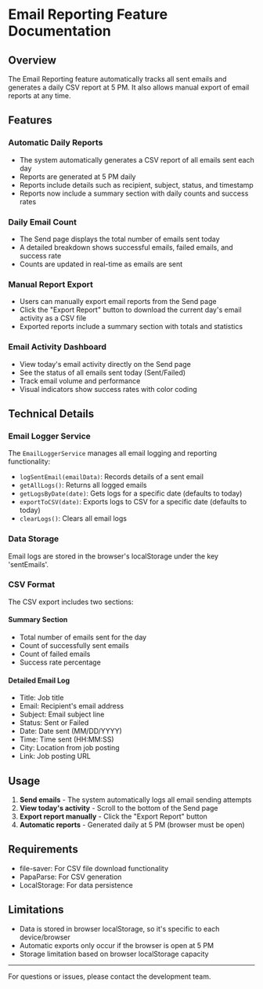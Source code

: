 # Email Reporting Feature Documentation

## Overview
The Email Reporting feature automatically tracks all sent emails and generates a daily CSV report at 5 PM. It also allows manual export of email reports at any time.

## Features

### Automatic Daily Reports
- The system automatically generates a CSV report of all emails sent each day
- Reports are generated at 5 PM daily
- Reports include details such as recipient, subject, status, and timestamp
- Reports now include a summary section with daily counts and success rates

### Daily Email Count
- The Send page displays the total number of emails sent today
- A detailed breakdown shows successful emails, failed emails, and success rate
- Counts are updated in real-time as emails are sent

### Manual Report Export
- Users can manually export email reports from the Send page
- Click the "Export Report" button to download the current day's email activity as a CSV file
- Exported reports include a summary section with totals and statistics

### Email Activity Dashboard
- View today's email activity directly on the Send page
- See the status of all emails sent today (Sent/Failed)
- Track email volume and performance
- Visual indicators show success rates with color coding

## Technical Details

### Email Logger Service
The `EmailLoggerService` manages all email logging and reporting functionality:

- `logSentEmail(emailData)`: Records details of a sent email
- `getAllLogs()`: Returns all logged emails
- `getLogsByDate(date)`: Gets logs for a specific date (defaults to today)
- `exportToCSV(date)`: Exports logs to CSV for a specific date (defaults to today)
- `clearLogs()`: Clears all email logs

### Data Storage
Email logs are stored in the browser's localStorage under the key 'sentEmails'.

### CSV Format
The CSV export includes two sections:

#### Summary Section
- Total number of emails sent for the day
- Count of successfully sent emails
- Count of failed emails
- Success rate percentage

#### Detailed Email Log
- Title: Job title
- Email: Recipient's email address
- Subject: Email subject line
- Status: Sent or Failed
- Date: Date sent (MM/DD/YYYY)
- Time: Time sent (HH:MM:SS)
- City: Location from job posting
- Link: Job posting URL

## Usage

1. **Send emails** - The system automatically logs all email sending attempts
2. **View today's activity** - Scroll to the bottom of the Send page
3. **Export report manually** - Click the "Export Report" button
4. **Automatic reports** - Generated daily at 5 PM (browser must be open)

## Requirements
- file-saver: For CSV file download functionality
- PapaParse: For CSV generation
- LocalStorage: For data persistence

## Limitations
- Data is stored in browser localStorage, so it's specific to each device/browser
- Automatic exports only occur if the browser is open at 5 PM
- Storage limitation based on browser localStorage capacity

---

For questions or issues, please contact the development team. 